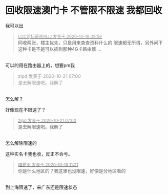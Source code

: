# 回收限速澳门卡 不管限不限速 我都回收


我可以出<br />


<div class="quote"><blockquote><font size="2"><a href="https://www.hostloc.com/forum.php?mod=redirect&amp;goto=findpost&amp;pid=9316298&amp;ptid=755537" target="_blank"><font color="#999999">LOC论坛最屌MJJ 发表于 2020-10-18 09:56</font></a></font><br />
同收两张，楼主优先，只是用来查查资料什么的 限速都无所谓，另外问下 这种卡是不是可以插到那种4G卡路由器 ...</blockquote></div><br />
可以的用在路由器上的，想要pm我

<div class="quote"><blockquote><font color="#999999">zlpd 发表于 2020-10-21 07:00</font><br />
<font color="#999999">是去解限速吧。我解了</font></blockquote></div><br />
怎么解？

好像现在不限速了？

<div class="quote"><blockquote><font size="2"><a href="https://www.hostloc.com/forum.php?mod=redirect&amp;goto=findpost&amp;pid=9329668&amp;ptid=755537" target="_blank"><font color="#999999">zlpd 发表于 2020-10-21 07:00</font></a></font><br />
是去解限速吧。我解了</blockquote></div><br />
怎么解除限速的

这种实名卡我也收，反正不会亏。

<div class="quote"><blockquote><font size="2"><a href="https://www.hostloc.com/forum.php?mod=redirect&amp;goto=findpost&amp;pid=9316645&amp;ptid=755537" target="_blank"><font color="#999999">喵霸天 发表于 2020-10-18 11:21</font></a></font><br />
你是什么地区的？我这里也没限速，好像是分地区看的</blockquote></div><br />
到上海限速了，来广东还是限速状态
